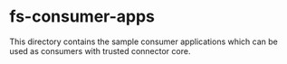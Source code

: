 # fs-consumer-apps

This directory contains the sample consumer applications which can be used as consumers with trusted connector core.